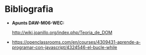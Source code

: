# Bibliografia

* **Apunts DAW-M06-WEC:**
   
   http://wiki.joanillo.org/index.php/Teoria_de_DOM
   
* https://openclassrooms.com/en/courses/4309431-aprende-a-programar-con-javascript/4324546-el-bucle-while